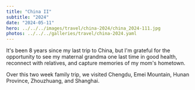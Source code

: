 ```yaml
---
title: "China II"
subtitle: "2024"
date: "2024-05-11"
hero: ../../../images/travel/china-2024/china_2024-111.jpg
photos: ../../../galleries/travel/china-2024.yaml
---
```


It's been 8 years since my last trip to China, but I'm grateful for the opportunity to see my maternal grandma one last time in good health, reconnect with relatives, and capture memories of my mom's hometown.

Over this two week family trip, we visited Chengdu, Emei Mountain, Hunan Province, Zhouzhuang, and Shanghai.